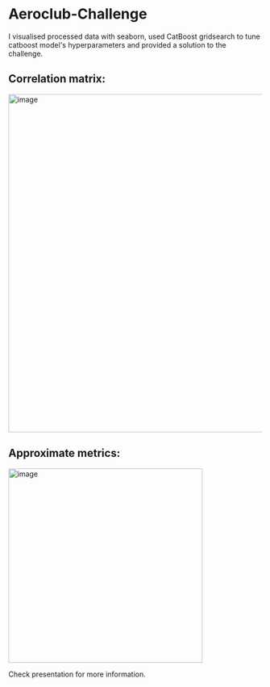 # Aeroclub-Challenge

I visualised processed data with seaborn, used CatBoost gridsearch to tune catboost model's hyperparameters and provided a solution to the challenge. 

## Correlation matrix:

<img width="670" alt="image" src="https://github.com/A125X/Aeroclub-Challenge/assets/91656458/06242e3e-0aa9-41d7-930a-757753d1c9fd">

## Approximate metrics:

<img width="385" alt="image" src="https://github.com/A125X/Aeroclub-Challenge/assets/91656458/2f4775eb-8e6e-4da0-8127-d44313585765">

Check presentation for more information.
